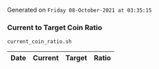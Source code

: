 Generated on `Friday 08-October-2021 at 03:35:15`

### Current to Target Coin Ratio
`current_coin_ratio.sh`

Date|Current|Target|Ratio
---|---|---|---

